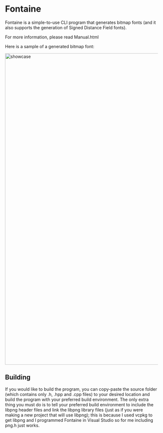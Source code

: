 # Fontaine

Fontaine is a simple-to-use CLI program that generates bitmap fonts (and it also supports the generation of Signed Distance Field fonts).

For more information, please read Manual.html

Here is a sample of a generated bitmap font:

<img width="1024" height="1024" alt="showcase" src="https://github.com/user-attachments/assets/fb52c672-ab35-4d2d-9ea1-62b6bf228072" />

## Building

If you would like to build the program, you can copy-paste the source folder (which contains only .h, .hpp and .cpp files) to your
desired location and build the program with your preferred build environment. The only extra thing you must do is to tell your
preferred build environment to include the libpng header files and link the libpng library files (just as if you were making a new
project that will use libpng); this is because I used vcpkg to get libpng and I programmed Fontaine in Visual Studio so for me
including png.h just works.
